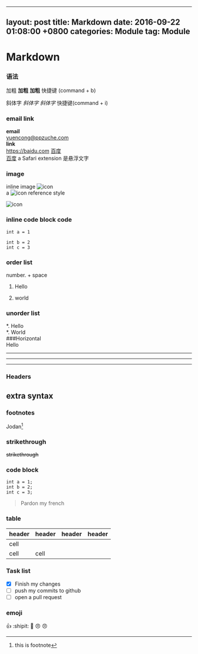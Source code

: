 
---
layout: post
title:  Markdown
date:   2016-09-22 01:08:00 +0800
categories: Module
tag: Module
---
# Markdown

### 语法
加粗 **加粗** __加粗__ 快捷键 (command + b)    

斜体字 *斜体字* _斜体字_ 快捷键(command + i)
### email link
**email**  
<yuencong@ppzuche.com>  
**link**  
<https://baidu.com>
[百度](https://www.baidu.com)  
[百度](https://www.baidu.com "a Safari extension") a Safari extension 是悬浮文字    
### image
inline image ![icon](http://25.io/smaller/favicon.ico "title")  
a ![icon][variable] reference style  

[variable]: http://25.io/smaller/favicon.ico "Title"  
![icon](file:///Users/ppzc/Desktop/DSC_6744.jpg)  
### inline code block code
`int a = 1`  

	int b = 2
	int c = 3

### order list
 number. + space  

 1. Hello  

 2. world  

### unorder list  
*. Hello  
*. World  
###Horizontal  
Hello
***  
---
----
### Headers
## extra syntax
### footnotes
Jodan[^1]  
[^1]: this is footnote  
### strikethrough
~~strikethrough~~
### code block
```
int a = 1;
int b = 2;
int c = 3;

```  
> Pardon my french

### table
header|header|header|header  
------|------|------|------  
cell  |      |		 |
cell|cell    |       |
### Task list
- [x] Finish my changes
- [ ] push my commits to github
- [ ] open a pull request  

### emoji
 :+1: :shipit: :kiss: :angry: :angry:
